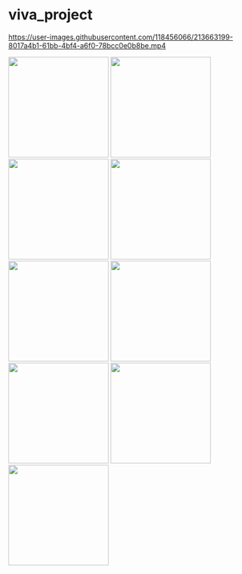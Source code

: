 # viva_project

https://user-images.githubusercontent.com/118456066/213663199-8017a4b1-61bb-4bf4-a6f0-78bcc0e0b8be.mp4


<img src="https://user-images.githubusercontent.com/118456066/213630475-e999860e-126e-4520-ac95-14352e4c4de3.jpg" width="200px">          <img src="https://user-images.githubusercontent.com/118456066/213630504-a42b3063-1da6-476c-8d2c-5c3b1521a618.jpg" width="200px">          <img src="https://user-images.githubusercontent.com/118456066/213630519-8e2aa331-2926-4ceb-96f1-2e8d31dd233a.jpg" width="200px">          <img src="https://user-images.githubusercontent.com/118456066/213630532-9e553723-37d9-4f85-9fbb-e37700afd819.jpg" width="200px">          <img src="https://user-images.githubusercontent.com/118456066/213630548-18e69268-8537-4c6f-82e2-2fae8190d319.jpg" width="200px">          <img src="https://user-images.githubusercontent.com/118456066/213630565-6a7f4df8-77ac-4bfe-9793-ad13c2cee5d2.jpg" width="200px">          <img src="https://user-images.githubusercontent.com/118456066/213630583-0358b87c-7125-426b-9208-561c4fd97320.jpg" width="200px">          <img src="https://user-images.githubusercontent.com/118456066/213630619-d6540667-7b09-43be-a28c-0f465782ca96.jpg" width="200px">          <img src="https://user-images.githubusercontent.com/118456066/213630626-b9bd1416-7767-4167-aa77-691c5ca72409.jpg" width="200px">




